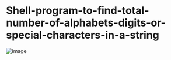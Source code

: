 # Shell-program-to-find-total-number-of-alphabets-digits-or-special-characters-in-a-string

![image](https://github.com/rahul-joy/Shell-program-to-find-total-number-of-alphabets-digits-or-special-characters-in-a-string/assets/81201194/ad2d012e-8d68-4ec8-945b-1f3766ae9692)
